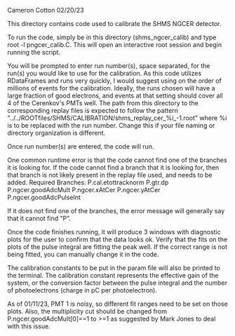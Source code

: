 Cameron Cotton 02/20/23

This directory contains code used to calibrate the SHMS NGCER detector.

To run the code, simply be in this directory (shms_ngcer_calib) and type root -l pngcer_calib.C. This will open an interactive root session and begin running the script.

You will be prompted to enter run number(s), space separated, for the run(s) you would like to use for the calibration. As this code utilizes RDataFrames and runs very quickly, I would suggest using on the order of millions of events for the calibration. Ideally, the runs chosen will have a large fraction of good electrons, and events at that setting should cover all 4 of the Cerenkov's PMTs well. The path from this directory to the corresponding replay files is expected to follow the pattern "../../ROOTfiles/SHMS/CALIBRATION/shms_replay_cer_%i_-1.root" where %i is to be replaced with the run number. Change this if your file naming or directory organization is different.

Once run number(s) are entered, the code will run.

One common runtime error is that the code cannot find one of the branches it is looking for. If the code cannot find a branch that it is looking for, then that branch is not likely present in the replay file used, and needs to be added. Required Branches: P.cal.etottracknorm P.gtr.dp P.ngcer.goodAdcMult P.ngcer.xAtCer P.ngcer.yAtCer P.ngcer.goodAdcPulseInt

If it does not find one of the branches, the error message will generally say that it cannot find "P".

Once the code finishes running, it will produce 3 windows with diagnostic plots for the user to confirm that the data looks ok. Verify that the fits on the plots of the pulse integral are fitting the peak well. If the correct range is not being fitted, you can manually change it in the code.

The calibration constants to be put in the param file will also be printed to the terminal. The calibration constant represents the effective gain of the system, or the conversion factor between the pulse integral and the number of photoelectrons (charge in pC per photoelectron).

As of 01/11/23, PMT 1 is noisy, so different fit ranges need to be set on those plots. Also, the multiplicity cut should be changed from P.ngcer.goodAdcMult[0]==1 to >=1 as suggested by Mark Jones to deal with this issue.
